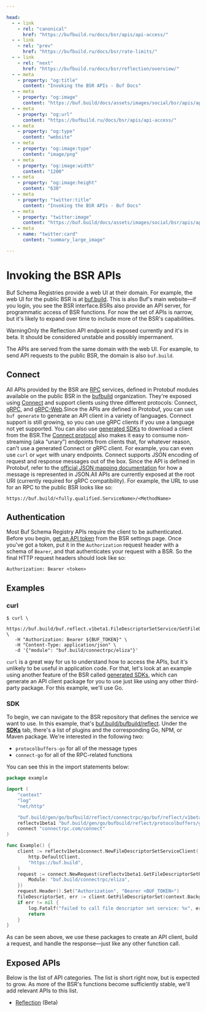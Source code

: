```yaml
---

head:
  - - link
    - rel: "canonical"
      href: "https://bufbuild.ru/docs/bsr/apis/api-access/"
  - - link
    - rel: "prev"
      href: "https://bufbuild.ru/docs/bsr/rate-limits/"
  - - link
    - rel: "next"
      href: "https://bufbuild.ru/docs/bsr/reflection/overview/"
  - - meta
    - property: "og:title"
      content: "Invoking the BSR APIs - Buf Docs"
  - - meta
    - property: "og:image"
      content: "https://buf.build/docs/assets/images/social/bsr/apis/api-access.png"
  - - meta
    - property: "og:url"
      content: "https://bufbuild.ru/docs/bsr/apis/api-access/"
  - - meta
    - property: "og:type"
      content: "website"
  - - meta
    - property: "og:image:type"
      content: "image/png"
  - - meta
    - property: "og:image:width"
      content: "1200"
  - - meta
    - property: "og:image:height"
      content: "630"
  - - meta
    - property: "twitter:title"
      content: "Invoking the BSR APIs - Buf Docs"
  - - meta
    - property: "twitter:image"
      content: "https://buf.build/docs/assets/images/social/bsr/apis/api-access.png"
  - - meta
    - name: "twitter:card"
      content: "summary_large_image"

---
```


# Invoking the BSR APIs

Buf Schema Registries provide a web UI at their domain. For example, the web UI for the public BSR is at [buf.build](https://buf.build/). This is also Buf's main website—if you login, you see the BSR interface.BSRs also provide an API server, for programmatic access of BSR functions. For now the set of APIs is narrow, but it's likely to expand over time to include more of the BSR's capabilities.

WarningOnly the Reflection API endpoint is exposed currently and it's in beta. It should be considered unstable and possibly impermanent.

The APIs are served from the same domain with the web UI. For example, to send API requests to the public BSR, the domain is also `buf.build`.

## Connect

All APIs provided by the BSR are [RPC](https://en.wikipedia.org/wiki/Remote_procedure_call) services, defined in Protobuf modules available on the public BSR in the [bufbuild](https://buf.build/bufbuild) organization. They're exposed using [Connect](https://connectrpc.com/) and support clients using three different protocols: Connect, [gRPC](https://grpc.io/), and [gRPC-Web](https://github.com/grpc/grpc-web#readme).Since the APIs are defined in Protobuf, you can use `buf generate` to generate an API client in a variety of languages. Connect support is still growing, so you can use gRPC clients if you use a language not yet supported. You can also use [generated SDKs](../../generated-sdks/overview/) to download a client from the BSR.The [Connect protocol](https://connectrpc.com/docs/protocol) also makes it easy to consume non-streaming (aka “unary”) endpoints from clients that, for whatever reason, can't use a generated Connect or gRPC client. For example, you can even use `curl` or `wget` with unary endpoints. Connect supports JSON encoding of request and response messages out of the box. Since the API is defined in Protobuf, refer to the [official JSON mapping documentation](https://protobuf.dev/programming-guides/proto3#json) for how a message is represented in JSON.All APIs are currently exposed at the root URI (currently required for gRPC compatibility). For example, the URL to use for an RPC to the public BSR looks like so:

```text
https://buf.build/<fully.qualified.ServiceName>/<MethodName>
```

## Authentication

Most Buf Schema Registry APIs require the client to be authenticated. Before you begin, [get an API token](../../authentication/#create-a-token) from the BSR settings page. Once you've got a token, put it in the `Authorization` request header with a schema of `Bearer`, and that authenticates your request with a BSR. So the final HTTP request headers should look like so:

```text
Authorization: Bearer <token>
```

## Examples

### curl

```console
$ curl \
   https://buf.build/buf.reflect.v1beta1.FileDescriptorSetService/GetFileDescriptorSet \
   -H "Authorization: Bearer ${BUF_TOKEN}" \
   -H "Content-Type: application/json" \
   -d '{"module": "buf.build/connectrpc/eliza"}'
```

`curl` is a great way for us to understand how to access the APIs, but it's unlikely to be useful in application code. For that, let's look at an example using another feature of the BSR called [generated SDKs](../../generated-sdks/overview/), which can generate an API client package for you to use just like using any other third-party package. For this example, we'll use Go.

### SDK

To begin, we can navigate to the BSR repository that defines the service we want to use. In this example, that's [buf.build/bufbuild/reflect](https://buf.build/bufbuild/reflect). Under the [**SDKs**](https://buf.build/bufbuild/reflect/sdks/main) tab, there's a list of plugins and the corresponding Go, NPM, or Maven package. We're interested in the following two:

- `protocolbuffers-go` for all of the message types
- `connect-go` for all of the RPC-related functions

You can see this in the import statements below:

```go
package example

import (
    "context"
    "log"
    "net/http"

    "buf.build/gen/go/bufbuild/reflect/connectrpc/go/buf/reflect/v1beta1/reflectv1beta1connect"
    reflectv1beta1 "buf.build/gen/go/bufbuild/reflect/protocolbuffers/go/buf/reflect/v1beta1"
    connect "connectrpc.com/connect"
)

func Example() {
    client := reflectv1beta1connect.NewFileDescriptorSetServiceClient(
        http.DefaultClient,
        "https://buf.build",
    )
    request := connect.NewRequest(&reflectv1beta1.GetFileDescriptorSetRequest{
        Module: "buf.build/connectrpc/eliza",
    })
    request.Header().Set("Authorization", "Bearer <BUF_TOKEN>")
    fileDescriptorSet, err := client.GetFileDescriptorSet(context.Background(), request)
    if err != nil {
        log.Fatalf("failed to call file descriptor set service: %v", err)
        return
    }
}
```

As can be seen above, we use these packages to create an API client, build a request, and handle the response—just like any other function call.

## Exposed APIs

Below is the list of API categories. The list is short right now, but is expected to grow. As more of the BSR's functions become sufficiently stable, we'll add relevant APIs to this list.

- [Reflection](../../reflection/overview/) (Beta)

